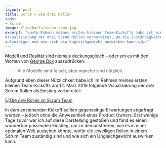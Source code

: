 ```yaml
---
layout: post
title: Scrum – Die drei Rollen
tags:
- Scrum
image: flipcharts/scrum_team.jpg
excerpt: "<p>Im Rahmen meines ersten kleinen Team-Kickoffs habe ich eine
Visualisierung der drei Scrum Rollen vorbereitet, um die Zuständigkeiten
aufzuzeigen und wie sich ein Ungleichgewicht auswirken kann.</p>"
---
```


Modell und Realität sind niemals deckungsgleich – oder um es mit den Worten von
[George Box](https://de.wikipedia.org/wiki/George_Box) auszudrücken:

> Alle Modelle sind falsch, aber manche sind nützlich.

Aufgrund eben dieser Nützlichkeit habe ich im Rahmen meines ersten kleinen
Team-Kickoffs am 12. März 2019 folgende Visualisierung der drei Scrum Rollen
als Einstieg vorbereitet:

[![Die drei Rollen im Scrum Team]({{site.baseurl}}/assets/img/posts/flipcharts/scrum_team.jpg)]({{site.baseurl}}/assets/img/posts/flipcharts/scrum_team.jpg)

In dem anstehenden Kickoff sollten gegenseitige Erwartungen abgefragt werden –
jedoch ohne die Anwesenheit eines Product Owners. Erst wenige Tage zuvor war ich
auf diese Darstellung gestoßen und fand es einen wunderbar passenden Einstieg,
um zu demonstrieren, wie es in einer optimalen Welt aussehen könnte, wofür die
jeweiligen Rollen in einem Scrum Team zuständig sind und wie sich ein
Ungleichgewicht auswirken kann.
